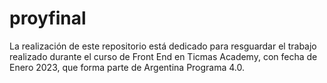 # proyfinal
La realización de este repositorio está dedicado para resguardar el trabajo realizado durante el curso de Front End en Ticmas Academy, con fecha de Enero 2023, que forma parte de Argentina Programa 4.0.
